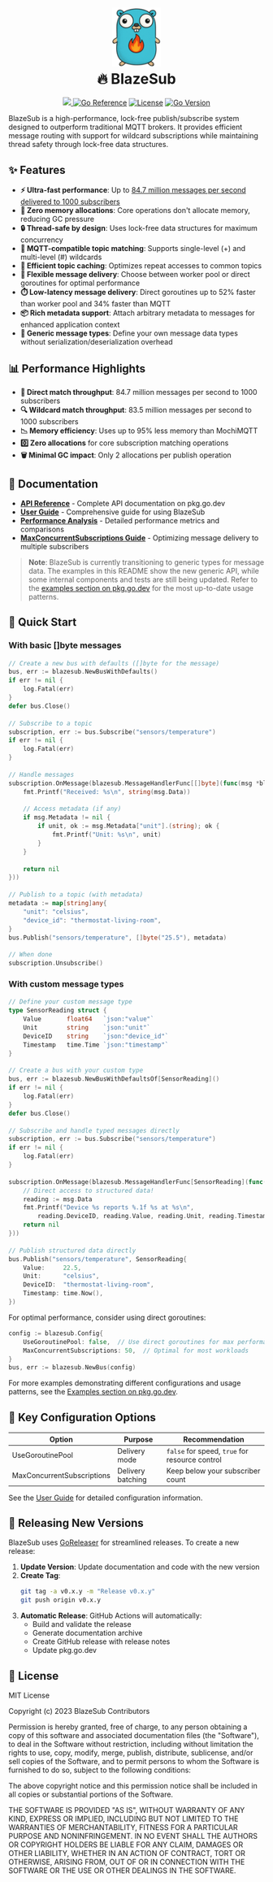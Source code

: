 <h1 align="center"><img src="logo.png" width="96" /><br />🔥 BlazeSub</h1>

<p align="center">
  <a href="https://codecov.io/gh/NSXBet/blazesub" >
    <img src="https://codecov.io/gh/NSXBet/blazesub/graph/badge.svg?token=WVMB77T2ZG"/>
  </a>
  <a href="https://pkg.go.dev/github.com/NSXBet/blazesub"><img src="https://pkg.go.dev/badge/github.com/NSXBet/blazesub.svg" alt="Go Reference"></a>
  <a href="https://github.com/NSXBet/blazesub/blob/main/LICENSE"><img src="https://img.shields.io/github/license/NSXBet/blazesub" alt="License"></a>
  <a href="https://github.com/NSXBet/blazesub/blob/main/go.mod"><img src="https://img.shields.io/github/go-mod/go-version/NSXBet/blazesub" alt="Go Version"></a>
</p>

BlazeSub is a high-performance, lock-free publish/subscribe system designed to outperform traditional MQTT brokers. It provides efficient message routing with support for wildcard subscriptions while maintaining thread safety through lock-free data structures.

## ✨ Features

- **⚡ Ultra-fast performance**: Up to [84.7 million messages per second delivered to 1000 subscribers](PERFORMANCE.md)
- **🧠 Zero memory allocations**: Core operations don't allocate memory, reducing GC pressure
- **🔒 Thread-safe by design**: Uses lock-free data structures for maximum concurrency
- **🌳 MQTT-compatible topic matching**: Supports single-level (+) and multi-level (#) wildcards
- **🚀 Efficient topic caching**: Optimizes repeat accesses to common topics
- **🔄 Flexible message delivery**: Choose between worker pool or direct goroutines for optimal performance
- **⏱️ Low-latency message delivery**: Direct goroutines up to 52% faster than worker pool and 34% faster than MQTT
- **📦 Rich metadata support**: Attach arbitrary metadata to messages for enhanced application context
- **🧩 Generic message types**: Define your own message data types without serialization/deserialization overhead

## 📊 Performance Highlights

- **💯 Direct match throughput**: 84.7 million messages per second to 1000 subscribers
- **🔍 Wildcard match throughput**: 83.5 million messages per second to 1000 subscribers
- **📉 Memory efficiency**: Uses up to 95% less memory than MochiMQTT
- **0️⃣ Zero allocations** for core subscription matching operations
- **🗑️ Minimal GC impact**: Only 2 allocations per publish operation

## 📘 Documentation

- [**API Reference**](https://pkg.go.dev/github.com/NSXBet/blazesub) - Complete API documentation on pkg.go.dev
- [**User Guide**](USER_GUIDE.md) - Comprehensive guide for using BlazeSub
- [**Performance Analysis**](PERFORMANCE.md) - Detailed performance metrics and comparisons
- [**MaxConcurrentSubscriptions Guide**](USER_GUIDE_MAX_CONCURRENT_SUBS.md) - Optimizing message delivery to multiple subscribers

> **Note**: BlazeSub is currently transitioning to generic types for message data. The examples in this README show the new generic API, while some internal components and tests are still being updated. Refer to the [examples section on pkg.go.dev](https://pkg.go.dev/github.com/NSXBet/blazesub#pkg-examples) for the most up-to-date usage patterns.

## 📝 Quick Start

### With basic []byte messages

```go
// Create a new bus with defaults ([]byte for the message)
bus, err := blazesub.NewBusWithDefaults()
if err != nil {
    log.Fatal(err)
}
defer bus.Close()

// Subscribe to a topic
subscription, err := bus.Subscribe("sensors/temperature")
if err != nil {
    log.Fatal(err)
}

// Handle messages
subscription.OnMessage(blazesub.MessageHandlerFunc[[]byte](func(msg *blazesub.Message[[]byte]) error {
    fmt.Printf("Received: %s\n", string(msg.Data))

    // Access metadata (if any)
    if msg.Metadata != nil {
        if unit, ok := msg.Metadata["unit"].(string); ok {
            fmt.Printf("Unit: %s\n", unit)
        }
    }

    return nil
}))

// Publish to a topic (with metadata)
metadata := map[string]any{
    "unit": "celsius",
    "device_id": "thermostat-living-room",
}
bus.Publish("sensors/temperature", []byte("25.5"), metadata)

// When done
subscription.Unsubscribe()
```

### With custom message types

```go
// Define your custom message type
type SensorReading struct {
    Value       float64   `json:"value"`
    Unit        string    `json:"unit"`
    DeviceID    string    `json:"device_id"`
    Timestamp   time.Time `json:"timestamp"`
}

// Create a bus with your custom type
bus, err := blazesub.NewBusWithDefaultsOf[SensorReading]()
if err != nil {
    log.Fatal(err)
}
defer bus.Close()

// Subscribe and handle typed messages directly
subscription, err := bus.Subscribe("sensors/temperature")
if err != nil {
    log.Fatal(err)
}

subscription.OnMessage(blazesub.MessageHandlerFunc[SensorReading](func(msg *blazesub.Message[SensorReading]) error {
    // Direct access to structured data!
    reading := msg.Data
    fmt.Printf("Device %s reports %.1f %s at %s\n",
        reading.DeviceID, reading.Value, reading.Unit, reading.Timestamp.Format(time.RFC3339))
    return nil
}))

// Publish structured data directly
bus.Publish("sensors/temperature", SensorReading{
    Value:     22.5,
    Unit:      "celsius",
    DeviceID:  "thermostat-living-room",
    Timestamp: time.Now(),
})
```

For optimal performance, consider using direct goroutines:

```go
config := blazesub.Config{
    UseGoroutinePool: false,  // Use direct goroutines for max performance
    MaxConcurrentSubscriptions: 50,  // Optimal for most workloads
}
bus, err := blazesub.NewBus(config)
```

For more examples demonstrating different configurations and usage patterns, see the [Examples section on pkg.go.dev](https://pkg.go.dev/github.com/NSXBet/blazesub#pkg-examples).

## 🔧 Key Configuration Options

| Option                     | Purpose           | Recommendation                                 |
| -------------------------- | ----------------- | ---------------------------------------------- |
| UseGoroutinePool           | Delivery mode     | `false` for speed, `true` for resource control |
| MaxConcurrentSubscriptions | Delivery batching | Keep below your subscriber count               |

See the [User Guide](USER_GUIDE.md) for detailed configuration information.

## 🚀 Releasing New Versions

BlazeSub uses [GoReleaser](https://goreleaser.com/) for streamlined releases. To create a new release:

1. **Update Version**: Update documentation and code with the new version
2. **Create Tag**:
   ```bash
   git tag -a v0.x.y -m "Release v0.x.y"
   git push origin v0.x.y
   ```
3. **Automatic Release**: GitHub Actions will automatically:
   - Build and validate the release
   - Generate documentation archive
   - Create GitHub release with release notes
   - Update pkg.go.dev

## 📄 License

MIT License

Copyright (c) 2023 BlazeSub Contributors

Permission is hereby granted, free of charge, to any person obtaining a copy
of this software and associated documentation files (the "Software"), to deal
in the Software without restriction, including without limitation the rights
to use, copy, modify, merge, publish, distribute, sublicense, and/or sell
copies of the Software, and to permit persons to whom the Software is
furnished to do so, subject to the following conditions:

The above copyright notice and this permission notice shall be included in all
copies or substantial portions of the Software.

THE SOFTWARE IS PROVIDED "AS IS", WITHOUT WARRANTY OF ANY KIND, EXPRESS OR
IMPLIED, INCLUDING BUT NOT LIMITED TO THE WARRANTIES OF MERCHANTABILITY,
FITNESS FOR A PARTICULAR PURPOSE AND NONINFRINGEMENT. IN NO EVENT SHALL THE
AUTHORS OR COPYRIGHT HOLDERS BE LIABLE FOR ANY CLAIM, DAMAGES OR OTHER
LIABILITY, WHETHER IN AN ACTION OF CONTRACT, TORT OR OTHERWISE, ARISING FROM,
OUT OF OR IN CONNECTION WITH THE SOFTWARE OR THE USE OR OTHER DEALINGS IN THE
SOFTWARE.
